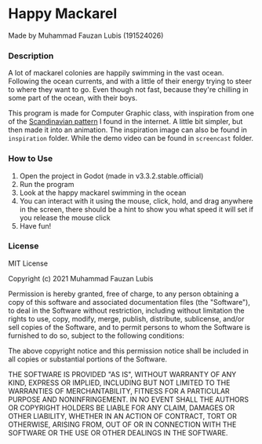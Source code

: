 # Happy Mackarel

Made by Muhammad Fauzan Lubis (191524026)

### Description

A lot of mackarel colonies are happily swimming in the vast ocean. Following the ocean currents, and with a little of their energy trying to steer to where they want to go. Even though not fast, because they're chilling in some part of the ocean, with their boys.

This program is made for Computer Graphic class, with inspiration from one of the [Scandinavian pattern](https://medialoot.com/item/seamless-scandinavian-vector-patterns/) I found in the internet. A little bit simpler, but then made it into an animation. The inspiration image can also be found in `inspiration` folder. While the demo video can be found in `screencast` folder.

### How to Use

1. Open the project in Godot (made in v3.3.2.stable.official)
2. Run the program
3. Look at the happy mackarel swimming in the ocean
4. You can interact with it using the mouse, click, hold, and drag anywhere in the screen, there should be a hint to show you what speed it will set if you release the mouse click
5. Have fun!

### License

MIT License

Copyright (c) 2021 Muhammad Fauzan Lubis

Permission is hereby granted, free of charge, to any person obtaining a copy
of this software and associated documentation files (the "Software"), to deal
in the Software without restriction, including without limitation the rights
to use, copy, modify, merge, publish, distribute, sublicense, and/or sell
copies of the Software, and to permit persons to whom the Software is
furnished to do so, subject to the following conditions:

The above copyright notice and this permission notice shall be included in all
copies or substantial portions of the Software.

THE SOFTWARE IS PROVIDED "AS IS", WITHOUT WARRANTY OF ANY KIND, EXPRESS OR
IMPLIED, INCLUDING BUT NOT LIMITED TO THE WARRANTIES OF MERCHANTABILITY,
FITNESS FOR A PARTICULAR PURPOSE AND NONINFRINGEMENT. IN NO EVENT SHALL THE
AUTHORS OR COPYRIGHT HOLDERS BE LIABLE FOR ANY CLAIM, DAMAGES OR OTHER
LIABILITY, WHETHER IN AN ACTION OF CONTRACT, TORT OR OTHERWISE, ARISING FROM,
OUT OF OR IN CONNECTION WITH THE SOFTWARE OR THE USE OR OTHER DEALINGS IN THE
SOFTWARE.